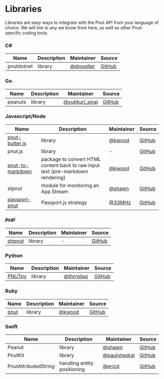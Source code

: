 # Libraries

Libraries are easy ways to integrate with the Pnut API from your language of choice. We will link to any we know from here, as well as other Pnut-specific coding tools.


### C&#35;

Name|Description|Maintainer|Source
-|-|-|-
pnutdotnet|library|[@dmoeller](https://pnut.io/@dmoeller)|[GitHub](https://github.com/dwmoeller1/pnutdotnet)


### Go

Name|Description|Maintainer|Source
-|-|-|-
peanuts|library|[@yukkuri_sinai](https://pnut.io/@yukkuri_sinai)|[GitHub](https://github.com/yukkurisinai/peanuts)


### Javascript/Node

Name|Description|Maintainer|Source
-|-|-|-
[pnut-butter.js](https://www.npmjs.com/package/pnut-butter)|library|[@kwood](https://pnut.io/@kwood)|[GitHub](https://github.com/kaiwood/pnut-butter)
pnut.js|library|-|[GitHub](https://github.com/pnut-api/pnut.js)
[pnut-to-markdown](https://www.npmjs.com/package/pnut-to-markdown)|package to convert HTML content back to raw input text (pre-markdown rendering)|[@kwood](https://pnut.io/@kwood)|[GitHub](https://github.com/kaiwood/pnut-to-markdown)
stpnut|module for monitoring an App Stream|[@shawn](https://pnut.io/@shawn)|[GitHub](https://github.com/shawnthroop/stpnut)
[passport-pnut](https://www.npmjs.com/package/passport-pnut)|Passport.js strategy|[@33MHz](https://pnut.io/@kwood)|[GitHub](https://github.com/33mhz/passport-pnut)


### PHP

Name|Description|Maintainer|Source
-|-|-|-
[phpnut](https://packagist.org/packages/pnut-api/phpnut)|library|-|[GitHub](https://github.com/pnut-api/phpnut)


### Python

Name|Description|Maintainer|Source
-|-|-|-
[PNUTpy](https://pypi.org/project/pnutpy/)|library|[@thrrgilag](https://pnut.io/@thrrgilag)|[GitHub](https://github.com/pnut-api/PNUTpy)


### Ruby

Name|Description|Maintainer|Source
-|-|-|-
[pnut](https://rubygems.org/gems/pnut)|library|[@kwood](https://pnut.io/@kwood)|[GitHub](https://github.com/kaiwood/pnut-ruby)


### Swift

Name|Description|Maintainer|Source
-|-|-|-
Peanut|library|[@shawn](https://pnut.io/@shawn)|[GitHub](https://github.com/shawnthroop/Peanut)
PnutKit|library|[@paulyhedral](https://pnut.io/@paulyhedral)|[GitHub](https://github.com/exsortis/PnutKit)
PnutAttributedString|handling entity positioning|[@ericd](https://pnut.io/@ericd)|[GitHub](https://github.com/ericdke/PnutAttributedString)
